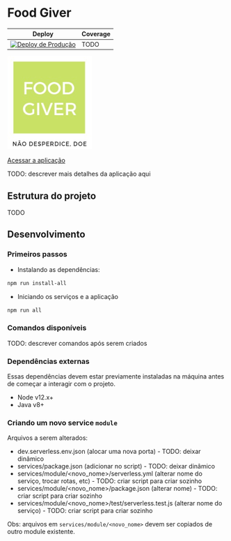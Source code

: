 # Food Giver

|Deploy|Coverage|
|------|--------|
|[![Deploy de Produção](https://github.com/sergioflores-j/food-giver/workflows/deploy/badge.svg?branch=master&label=Production)](https://github.com/sergioflores-j/food-giver/actions?query=branch%3Amaster)|TODO


![image](./app/src/assets/logo.jpeg)

[Acessar a aplicação](https://d6x206yew963j.cloudfront.net)

TODO: descrever mais detalhes da aplicação aqui

## Estrutura do projeto

TODO

## Desenvolvimento

### Primeiros passos

- Instalando as dependências:
```bash
npm run install-all
```

- Iniciando os serviços e a aplicação
```bash
npm run all
```

### Comandos disponíveis

TODO: descrever comandos após serem criados

### Dependências externas

Essas dependências devem estar previamente instaladas na máquina antes de começar a interagir com o projeto.

- Node v12.x+
- Java v8+

### Criando um novo service `module`

Arquivos a serem alterados:

- dev.serverless.env.json (alocar uma nova porta) - TODO: deixar dinâmico
- services/package.json (adicionar no script) - TODO: deixar dinâmico
- services/module/<novo_nome>/serverless.yml (alterar nome do serviço, trocar rotas, etc) - TODO: criar script para criar sozinho
- services/module/<novo_nome>/package.json (alterar nome) - TODO: criar script para criar sozinho
- services/module/<novo_nome>/test/serverless.test.js (alterar nome do serviço) - TODO: criar script para criar sozinho

Obs: arquivos em `services/module/<novo_nome>` devem ser copiados de outro module existente.